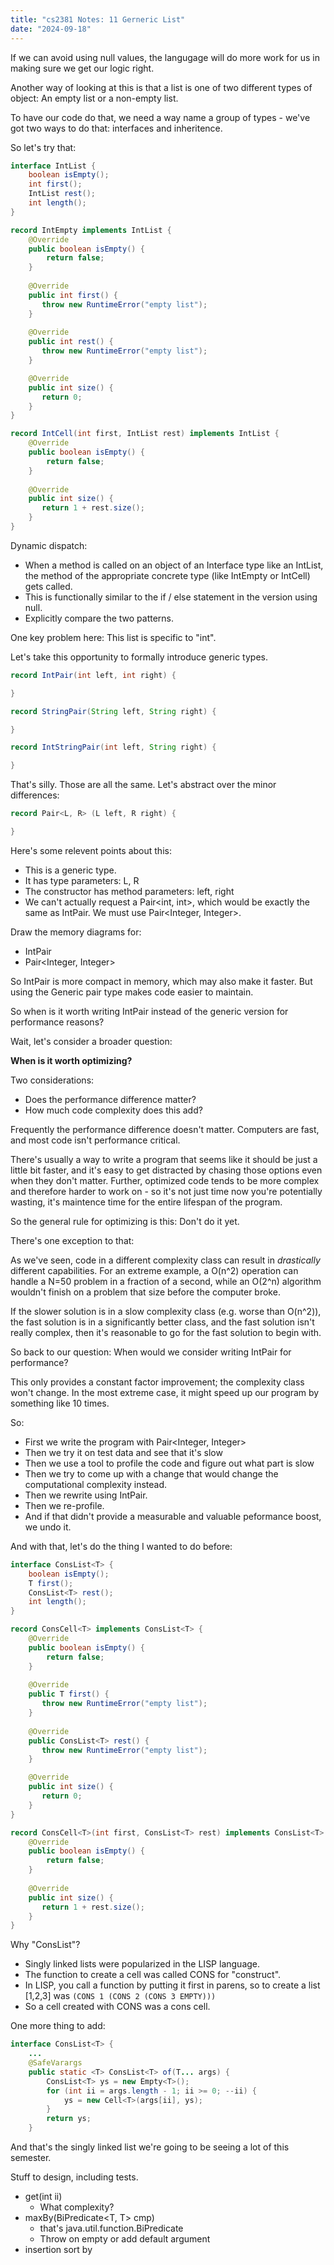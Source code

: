 ```yaml
---
title: "cs2381 Notes: 11 Gerneric List"
date: "2024-09-18"
---
```


If we can avoid using null values, the langugage will do more work for
us in making sure we get our logic right.

Another way of looking at this is that a list is one of two different
types of object: An empty list or a non-empty list.

To have our code do that, we need a way name a group of types - we've
got two ways to do that: interfaces and inheritence.

So let's try that:

```java
interface IntList {
    boolean isEmpty();
    int first();
    IntList rest();
    int length();
}

record IntEmpty implements IntList {
    @Override
    public boolean isEmpty() {
        return false;
    }
    
    @Override
    public int first() {
       throw new RuntimeError("empty list");
    }
    
    @Override
    public int rest() {
       throw new RuntimeError("empty list");
    }

    @Override
    public int size() {
       return 0; 
    }
}

record IntCell(int first, IntList rest) implements IntList {
    @Override
    public boolean isEmpty() {
        return false;
    }
    
    @Override
    public int size() {
       return 1 + rest.size(); 
    }
}
```

Dynamic dispatch:

 - When a method is called on an object of an Interface type like an
   IntList, the method of the appropriate concrete type (like IntEmpty
   or IntCell) gets called.
 - This is functionally similar to the if / else statement in the version
   using null.
 - Explicitly compare the two patterns.

One key problem here: This list is specific to "int".

Let's take this opportunity to formally introduce generic types.

```java
record IntPair(int left, int right) {

}

record StringPair(String left, String right) {

}

record IntStringPair(int left, String right) {

}
```

That's silly. Those are all the same. Let's abstract over the minor
differences:

```java
record Pair<L, R> (L left, R right) {

}
```

Here's some relevent points about this:

 - This is a generic type.
 - It has type parameters: L, R
 - The constructor has method parameters: left, right
 - We can't actually request a Pair<int, int>, which would be
   exactly the same as IntPair. We must use Pair<Integer, Integer>.
   
Draw the memory diagrams for:

 - IntPair
 - Pair<Integer, Integer>

So IntPair is more compact in memory, which may also make it faster.
But using the Generic pair type makes code easier to maintain.

So when is it worth writing IntPair instead of the generic version
for performance reasons?

Wait, let's consider a broader question:

**When is it worth optimizing?**

Two considerations:

 - Does the performance difference matter?
 - How much code complexity does this add?

Frequently the performance difference doesn't matter. Computers are
fast, and most code isn't performance critical.

There's usually a way to write a program that seems like it should be
just a little bit faster, and it's easy to get distracted by chasing
those options even when they don't matter. Further, optimized code
tends to be more complex and therefore harder to work on - so it's not
just time now you're potentially wasting, it's maintence time for the
entire lifespan of the program.

So the general rule for optimizing is this: Don't do it yet.

There's one exception to that:

As we've seen, code in a different complexity class can result in
*drastically* different capabilities. For an extreme example, a O(n^2)
operation can handle a N=50 problem in a fraction of a second, while
an O(2^n) algorithm wouldn't finish on a problem that size before the
computer broke.

If the slower solution is in a slow complexity class (e.g. worse than
O(n^2)), the fast solution is in a significantly better class, and the
fast solution isn't really complex, then it's reasonable to go for the
fast solution to begin with.

So back to our question: When would we consider writing IntPair for
performance?

This only provides a constant factor improvement; the complexity class
won't change. In the most extreme case, it might speed up our program
by something like 10 times.

So:

 - First we write the program with Pair<Integer, Integer>
 - Then we try it on test data and see that it's slow
 - Then we use a tool to profile the code and figure out what part is slow
 - Then we try to come up with a change that would change the computational
   complexity instead.
 - Then we rewrite using IntPair.
 - Then we re-profile.
 - And if that didn't provide a measurable and valuable peformance
   boost, we undo it.

And with that, let's do the thing I wanted to do before:

```java
interface ConsList<T> {
    boolean isEmpty();
    T first();
    ConsList<T> rest();
    int length();
}

record ConsCell<T> implements ConsList<T> {
    @Override
    public boolean isEmpty() {
        return false;
    }
    
    @Override
    public T first() {
       throw new RuntimeError("empty list");
    }
    
    @Override
    public ConsList<T> rest() {
       throw new RuntimeError("empty list");
    }

    @Override
    public int size() {
       return 0; 
    }
}

record ConsCell<T>(int first, ConsList<T> rest) implements ConsList<T> {
    @Override
    public boolean isEmpty() {
        return false;
    }
    
    @Override
    public int size() {
       return 1 + rest.size(); 
    }
}
```

Why "ConsList"?

 - Singly linked lists were popularized in the LISP language.
 - The function to create a cell was called CONS for "construct".
 - In LISP, you call a function by putting it first in parens,
   so to create a list [1,2,3] was ```(CONS 1 (CONS 2 (CONS 3 EMPTY)))```
 - So a cell created with CONS was a cons cell.


One more thing to add:


```java
interface ConsList<T> {
    ...
    @SafeVarargs
    public static <T> ConsList<T> of(T... args) {
        ConsList<T> ys = new Empty<T>();
        for (int ii = args.length - 1; ii >= 0; --ii) {
            ys = new Cell<T>(args[ii], ys);
        }
        return ys;
    }
```

And that's the singly linked list we're going to be seeing a lot of
this semester.

Stuff to design, including tests.

 - get(int ii)
   - What complexity?
 - maxBy(BiPredicate<T, T> cmp)
   - that's java.util.function.BiPredicate
   - Throw on empty or add default argument
 - insertion sort by
